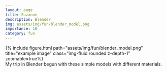 ```yaml
---
layout: page
title: Suzanne
description: Blender
img: assets/img/fun/blender_model.png
importance: 10
category: fun
---
```


<div class="row">
    <div class="col-sm mt-3 mt-md-0">
        {% include figure.html path="assets/img/fun/blender_model.png" title="example image" class="img-fluid rounded z-depth-1" zoomable=true%}
    </div>       
</div>
<div class="caption">
    My trip in Blender begun with these simple models with different materials.
</div>
